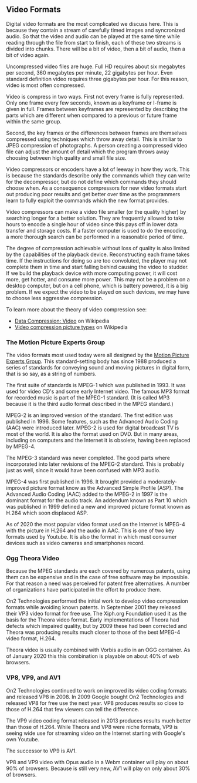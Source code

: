 ## Video Formats

Digital video formats are the most complicated we discuss here. This is because
they contain a stream of carefully timed images and syncronized audio. So that
the video and audio can be played at the same time while reading through the
file from start to finish, each of these two streams is divided into chunks.
There will be a bit of video, then a bit of audio, then a bit of video again.

Uncompressed video files are huge. Full HD requires about six megabytes per
second, 360 megabytes per minute, 22 gigabytes per hour. Even standard
definition video requires three gigabytes per hour. For this reason, video is
most often compressed.

Video is compress in two ways. First not every frame is fully represented. Only
one frame every few seconds, known as a keyframe or I-frame is given in full.
Frames between keyframes are represented by describing the parts which are
different when compared to a previous or future frame within the same group.

Second, the key frames or the differences between frames are themselves compressed
using techniques which throw away detail. This is similiar to JPEG compression of
photographs. A person creating a compressed video file can adjust the amount of
detail which the program throws away choosing between high quality and small
file size.

Video compressors or encoders have a lot of leeway in how they work. This is because
the standards describe only the commands which they can write for the decompressor,
but do not define which commands they should choose when. As a consequence compressors
for new video formats start out producing poor results and get better over time
as the programmers learn to fully exploit the commands which the new format provides.

Video compressors can make a video file smaller (or the quality higher) by searching
longer for a better solution. They are frequently allowed to take hours to encode
a single hour of video since this pays off in lower data transfer and storage costs.
If a faster computer is used to do the encoding, a more thorough search can be
performed in a reasonable period of time.

The degree of compression achievable without loss of quality is also limited by
the capabilities of the playback device. Reconstructing each frame takes time.
If the instructions for doing so are too convoluted, the player may not complete
them in time and start falling behind causing the video to studder. If we build
the playback device with more computing power, it will cost more, get hotter,
and consume more power. This may not be a problem on a desktop computer, but
on a cell phone, which is battery powered, it is a big problem. If we expect
the video to be played on such devices, we may have to choose less aggressive
compression.

To learn more about the theory of video compression see:
* [Data Compression: Video](https://en.wikipedia.org/wiki/Data_compression#Video) on Wikipedia
* [Video compression picture types](https://en.wikipedia.org/wiki/Video_compression_picture_types) on Wikipedia

### The Motion Picture Experts Group

The video formats most used today were all designed by the
[Motion Picture Experts Group](https://mpeg.chiariglione.org/). This
standard-setting body has since 1988 produced a series of standards for conveying
sound and moving pictures in digital form, that is so say, as a string of numbers.

The first suite of standards is MPEG-1 which was published in 1993. It was used
for video CD's and some early Internet video. The famous MP3 format for
recorded music is part of the MPEG-1 standard. (It is called MP3 because it is
the third audio format described in the MPEG standard.)

MPEG-2 is an improved version of the standard. The first edition was published
in 1996. Some features, such as the Advanced Audio Coding (AAC) were introduced
later. MPEG-2 is used for digital broadcast TV is most of the world. It is also
the format used on DVD. But in many areas, including on computers and the
Internet it is obsolete, having been replaced by MPEG-4.

The MPEG-3 standard was never completed. The good parts where incorporated into
later revisions of the MPEG-2 standard. This is probably just as well, since
it would have been confused with MP3 audio.

MPEG-4 was first published in 1996. It brought provided a moderately-improved
picture format know as the Advanced Simple Profile (ASP).  The Advanced Audio
Coding (AAC) added to the MPEG-2 in 1997 is the dominant format for the audio
track. An addendum known as Part 10 which was published in 1999 defined a new
and improved picture format known as H.264 which soon displaced ASP.

As of 2020 the most popular video format used on the Internet is MPEG-4 with
the picture in H.264 and the audio in AAC. This is one of two key formats used
by Youtube. It is also the format in which must consumer devices such as video
cameras and smartphones record.

### Ogg Theora Video

Because the MPEG standards are each covered by numerous patents, using them can
be expensive and in the case of free software may be impossible. For that
reason a need was perceived for patent free alternatives. A number of
organizations have participated in the effort to produce them.

On2 Technologies performed the initial work to develop video compression
formats while avoiding known patents. In September 2001 they released their VP3
video format for free use. The Xiph.org Foundation used it as the basis for the
Theora video format. Early implementations of Theora had defects which impaired
quality, but by 2009 these had been corrected and Theora was producing results
much closer to those of the best MPEG-4 video format, H.264.

Theora video is usually combined with Vorbis audio in an OGG container. As of
January 2020 this this combination is playable on about 40% of web browsers.

### VP8, VP9, and AV1

On2 Technologies continued to work on improved its video coding formats and
released VP8 in 2008.  In 2009 Google bought On2 Technologies and released VP8
for free use the next year. VP8 produces results so close to those of H.264
that few viewers can tell the difference.

The VP9 video coding format released in 2013 produces results much better than
those of H.264. While Theora and VP8 were niche formats, VP9 is seeing wide use
for streaming video on the Internet starting with Google's own Youtube.

The successor to VP9 is AV1.

VP8 and VP9 video with Opus audio in a Webm container will play on about 90% of
browsers. Because is still very new, AV1 will play on only about 30% of browsers.

